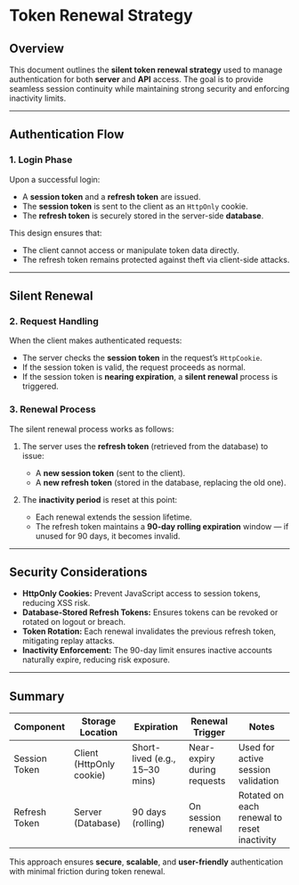 # Token Renewal Strategy

## Overview

This document outlines the **silent token renewal strategy** used to manage authentication for both **server** and **API** access. The goal is to provide seamless session continuity while maintaining strong security and enforcing inactivity limits.

---

## Authentication Flow

### 1. Login Phase

Upon a successful login:
- A **session token** and a **refresh token** are issued.
- The **session token** is sent to the client as an `HttpOnly` cookie.
- The **refresh token** is securely stored in the server-side **database**.

This design ensures that:
- The client cannot access or manipulate token data directly.
- The refresh token remains protected against theft via client-side attacks.

---

## Silent Renewal

### 2. Request Handling

When the client makes authenticated requests:
- The server checks the **session token** in the request’s `HttpCookie`.
- If the session token is valid, the request proceeds as normal.
- If the session token is **nearing expiration**, a **silent renewal** process is triggered.

### 3. Renewal Process

The silent renewal process works as follows:

1. The server uses the **refresh token** (retrieved from the database) to issue:
   - A **new session token** (sent to the client).
   - A **new refresh token** (stored in the database, replacing the old one).

2. The **inactivity period** is reset at this point:
   - Each renewal extends the session lifetime.
   - The refresh token maintains a **90-day rolling expiration** window — if unused for 90 days, it becomes invalid.

---

## Security Considerations

- **HttpOnly Cookies:** Prevent JavaScript access to session tokens, reducing XSS risk.
- **Database-Stored Refresh Tokens:** Ensures tokens can be revoked or rotated on logout or breach.
- **Token Rotation:** Each renewal invalidates the previous refresh token, mitigating replay attacks.
- **Inactivity Enforcement:** The 90-day limit ensures inactive accounts naturally expire, reducing risk exposure.

---

## Summary

| Component        | Storage Location | Expiration | Renewal Trigger | Notes |
|------------------|------------------|-------------|------------------|-------|
| Session Token    | Client (HttpOnly cookie) | Short-lived (e.g., 15–30 mins) | Near-expiry during requests | Used for active session validation |
| Refresh Token    | Server (Database) | 90 days (rolling) | On session renewal | Rotated on each renewal to reset inactivity |

This approach ensures **secure**, **scalable**, and **user-friendly** authentication with minimal friction during token renewal.
